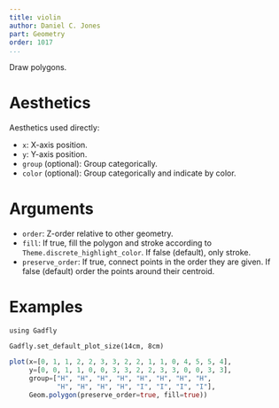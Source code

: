 ```yaml
---
title: violin
author: Daniel C. Jones
part: Geometry
order: 1017
...
```


Draw polygons.

# Aesthetics

Aesthetics used directly:

  * `x`: X-axis position.
  * `y`: Y-axis position.
  * `group` (optional): Group categorically.
  * `color` (optional): Group categorically and indicate by color.

# Arguments

  * `order`: Z-order relative to other geometry.
  * `fill`: If true, fill the polygon and stroke according to
    `Theme.discrete_highlight_color`. If false (default), only stroke.
  * `preserve_order`: If true, connect points in the order they are given. If
    false (default) order the points around their centroid.

# Examples


```{.julia hide="true" results="none"}
using Gadfly

Gadfly.set_default_plot_size(14cm, 8cm)
```

```julia
plot(x=[0, 1, 1, 2, 2, 3, 3, 2, 2, 1, 1, 0, 4, 5, 5, 4],
     y=[0, 0, 1, 1, 0, 0, 3, 3, 2, 2, 3, 3, 0, 0, 3, 3],
     group=["H", "H", "H", "H", "H", "H", "H", "H",
            "H", "H", "H", "H", "I", "I", "I", "I"],
     Geom.polygon(preserve_order=true, fill=true))
```
